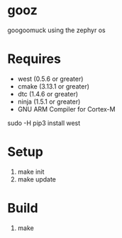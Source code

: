 # gooz
googoomuck using the zephyr os

# Requires

 * west (0.5.6 or greater)
 * cmake (3.13.1 or greater)
 * dtc (1.4.6 or greater)
 * ninja (1.5.1 or greater)
 * GNU ARM Compiler for Cortex-M

sudo -H pip3 install west

# Setup
 1. make init
 2. make update

# Build
 1. make

